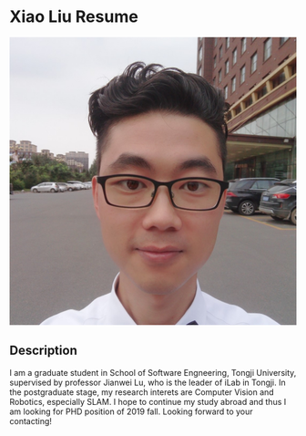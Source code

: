 # Xiao Liu Resume

![img](images/me.jpg)

## Description

I am a graduate student in School of Software Engneering, Tongji University, supervised by  professor Jianwei Lu, who is the leader of iLab in Tongji. In the postgraduate stage, my research interets are Computer Vision and Robotics, especially SLAM. I hope to continue my study abroad and thus I am looking for PHD position of 2019 fall. Looking forward to your contacting!

